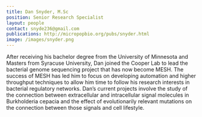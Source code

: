 ```yaml
---
title: Dan Snyder, M.Sc
position: Senior Research Specialist
layout: people
contact: snyde236@gmail.com
publications: http://micropopbio.org/pubs/snyder.html
image: /images/snyder.png
---
```

After receiving his bachelor degree from the University of Minnesota and Masters from Syracuse University, Dan joined the Cooper Lab to lead the bacterial genome sequencing project that has now become MESH. The success of MESH has led him to focus on developing automation and higher throughput techniques to allow him time to follow his research interests in bacterial regulatory networks. Dan’s current projects involve the study of the connection between extracellular and intracellular signal molecules in Burkholderia cepacia and the effect of evolutionarily relevant mutations on the connection between those signals and cell lifestyle. 